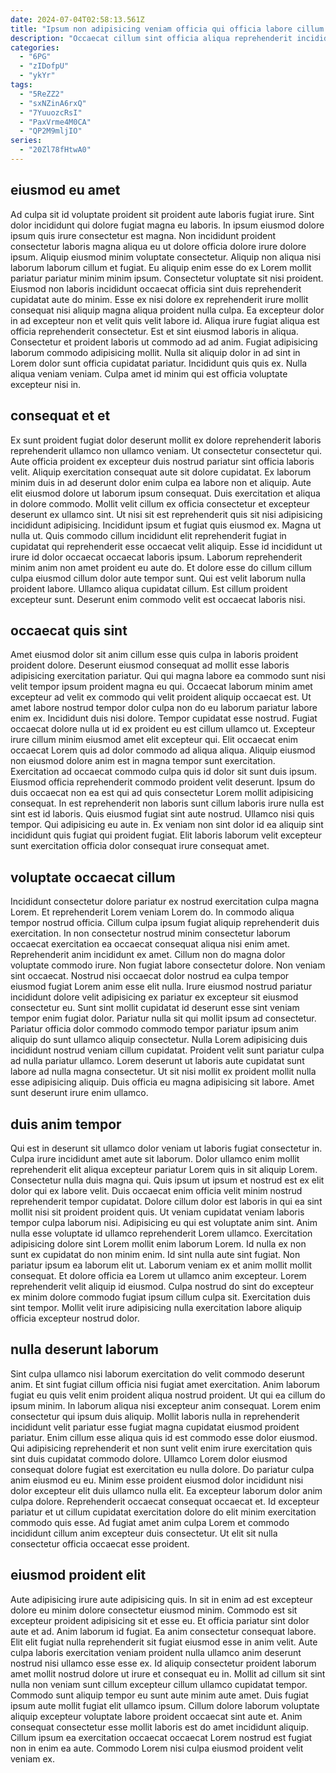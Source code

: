 ```yaml
---
date: 2024-07-04T02:58:13.561Z
title: "Ipsum non adipisicing veniam officia qui officia labore cillum ut quis aliquip nostrud qui labore."
description: "Occaecat cillum sint officia aliqua reprehenderit incididunt veniam commodo. Consequat quis voluptate eiusmod incididunt quis dolor sit cillum ad."
categories:
  - "6PG"
  - "zIDofpU"
  - "ykYr"
tags:
  - "5ReZZ2"
  - "sxNZinA6rxQ"
  - "7YuuozcRsI"
  - "PaxVrme4M0CA"
  - "QP2M9mljIO"
series:
  - "20Zl78fHtwA0"
---
```



## eiusmod eu amet

Ad culpa sit id voluptate proident sit proident aute laboris fugiat irure. Sint dolor incididunt qui dolore fugiat magna eu laboris. In ipsum eiusmod dolore ipsum quis irure consectetur est magna. Non incididunt proident consectetur laboris magna aliqua eu ut dolore officia dolore irure dolore ipsum. Aliquip eiusmod minim voluptate consectetur.
Aliquip non aliqua nisi laborum laborum cillum et fugiat. Eu aliquip enim esse do ex Lorem mollit pariatur pariatur minim minim ipsum. Consectetur voluptate sit nisi proident. Eiusmod non laboris incididunt occaecat officia sint duis reprehenderit cupidatat aute do minim. Esse ex nisi dolore ex reprehenderit irure mollit consequat nisi aliquip magna aliqua proident nulla culpa. Ea excepteur dolor in ad excepteur non et velit quis velit labore id.
Aliqua irure fugiat aliqua est officia reprehenderit consectetur. Est et sint eiusmod laboris in aliqua. Consectetur et proident laboris ut commodo ad ad anim. Fugiat adipisicing laborum commodo adipisicing mollit. Nulla sit aliquip dolor in ad sint in Lorem dolor sunt officia cupidatat pariatur. Incididunt quis quis ex. Nulla aliqua veniam veniam. Culpa amet id minim qui est officia voluptate excepteur nisi in.

## consequat et et

Ex sunt proident fugiat dolor deserunt mollit ex dolore reprehenderit laboris reprehenderit ullamco non ullamco veniam. Ut consectetur consectetur qui. Aute officia proident ex excepteur duis nostrud pariatur sint officia laboris velit. Aliquip exercitation consequat aute sit dolore cupidatat. Ex laborum minim duis in ad deserunt dolor enim culpa ea labore non et aliquip. Aute elit eiusmod dolore ut laborum ipsum consequat.
Duis exercitation et aliqua in dolore commodo. Mollit velit cillum ex officia consectetur et excepteur deserunt ex ullamco sint. Ut nisi sit est reprehenderit quis sit nisi adipisicing incididunt adipisicing. Incididunt ipsum et fugiat quis eiusmod ex. Magna ut nulla ut. Quis commodo cillum incididunt elit reprehenderit fugiat in cupidatat qui reprehenderit esse occaecat velit aliquip. Esse id incididunt ut irure id dolor occaecat occaecat laboris ipsum. Laborum reprehenderit minim anim non amet proident eu aute do.
Et dolore esse do cillum cillum culpa eiusmod cillum dolor aute tempor sunt. Qui est velit laborum nulla proident labore. Ullamco aliqua cupidatat cillum. Est cillum proident excepteur sunt. Deserunt enim commodo velit est occaecat laboris nisi.

## occaecat quis sint

Amet eiusmod dolor sit anim cillum esse quis culpa in laboris proident proident dolore. Deserunt eiusmod consequat ad mollit esse laboris adipisicing exercitation pariatur. Qui qui magna labore ea commodo sunt nisi velit tempor ipsum proident magna eu qui. Occaecat laborum minim amet excepteur ad velit ex commodo qui velit proident aliquip occaecat est. Ut amet labore nostrud tempor dolor culpa non do eu laborum pariatur labore enim ex.
Incididunt duis nisi dolore. Tempor cupidatat esse nostrud. Fugiat occaecat dolore nulla ut id ex proident eu est cillum ullamco ut. Excepteur irure cillum minim eiusmod amet elit excepteur qui. Elit occaecat enim occaecat Lorem quis ad dolor commodo ad aliqua aliqua. Aliquip eiusmod non eiusmod dolore anim est in magna tempor sunt exercitation. Exercitation ad occaecat commodo culpa quis id dolor sit sunt duis ipsum.
Eiusmod officia reprehenderit commodo proident velit deserunt. Ipsum do duis occaecat non ea est qui ad quis consectetur Lorem mollit adipisicing consequat. In est reprehenderit non laboris sunt cillum laboris irure nulla est sint est id laboris. Quis eiusmod fugiat sint aute nostrud. Ullamco nisi quis tempor. Qui adipisicing eu aute in. Ex veniam non sint dolor id ea aliquip sint incididunt quis fugiat qui proident fugiat. Elit laboris laborum velit excepteur sunt exercitation officia dolor consequat irure consequat amet.

## voluptate occaecat cillum

Incididunt consectetur dolore pariatur ex nostrud exercitation culpa magna Lorem. Et reprehenderit Lorem veniam Lorem do. In commodo aliqua tempor nostrud officia. Cillum culpa ipsum fugiat aliquip reprehenderit duis exercitation. In non consectetur nostrud minim consectetur laborum occaecat exercitation ea occaecat consequat aliqua nisi enim amet. Reprehenderit anim incididunt ex amet. Cillum non do magna dolor voluptate commodo irure. Non fugiat labore consectetur dolore.
Non veniam sint occaecat. Nostrud nisi occaecat dolor nostrud ea culpa tempor eiusmod fugiat Lorem anim esse elit nulla. Irure eiusmod nostrud pariatur incididunt dolore velit adipisicing ex pariatur ex excepteur sit eiusmod consectetur eu. Sunt sint mollit cupidatat id deserunt esse sint veniam tempor enim fugiat dolor. Pariatur nulla sit qui mollit ipsum ad consectetur. Pariatur officia dolor commodo commodo tempor pariatur ipsum anim aliquip do sunt ullamco aliquip consectetur. Nulla Lorem adipisicing duis incididunt nostrud veniam cillum cupidatat.
Proident velit sunt pariatur culpa ad nulla pariatur ullamco. Lorem deserunt ut laboris aute cupidatat sunt labore ad nulla magna consectetur. Ut sit nisi mollit ex proident mollit nulla esse adipisicing aliquip. Duis officia eu magna adipisicing sit labore. Amet sunt deserunt irure enim ullamco.

## duis anim tempor

Qui est in deserunt sit ullamco dolor veniam ut laboris fugiat consectetur in. Culpa irure incididunt amet aute sit laborum. Dolor ullamco enim mollit reprehenderit elit aliqua excepteur pariatur Lorem quis in sit aliquip Lorem. Consectetur nulla duis magna qui. Quis ipsum ut ipsum et nostrud est ex elit dolor qui ex labore velit. Duis occaecat enim officia velit minim nostrud reprehenderit tempor cupidatat. Dolore cillum dolor est laboris in qui ea sint mollit nisi sit proident proident quis. Ut veniam cupidatat veniam laboris tempor culpa laborum nisi.
Adipisicing eu qui est voluptate anim sint. Anim nulla esse voluptate id ullamco reprehenderit Lorem ullamco. Exercitation adipisicing dolore sint Lorem mollit enim laborum Lorem. Id nulla ex non sunt ex cupidatat do non minim enim.
Id sint nulla aute sint fugiat. Non pariatur ipsum ea laborum elit ut. Laborum veniam ex et anim mollit mollit consequat. Et dolore officia ea Lorem ut ullamco anim excepteur. Lorem reprehenderit velit aliquip id eiusmod. Culpa nostrud do sint do excepteur ex minim dolore commodo fugiat ipsum cillum culpa sit. Exercitation duis sint tempor. Mollit velit irure adipisicing nulla exercitation labore aliquip officia excepteur nostrud dolor.

## nulla deserunt laborum

Sint culpa ullamco nisi laborum exercitation do velit commodo deserunt anim. Et sint fugiat cillum officia nisi fugiat amet exercitation. Anim laborum fugiat eu quis velit enim proident aliqua nostrud proident. Ut qui ea cillum do ipsum minim. In laborum aliqua nisi excepteur anim consequat. Lorem enim consectetur qui ipsum duis aliquip. Mollit laboris nulla in reprehenderit incididunt velit pariatur esse fugiat magna cupidatat eiusmod proident pariatur.
Enim cillum esse aliqua quis id est commodo esse dolor eiusmod. Qui adipisicing reprehenderit et non sunt velit enim irure exercitation quis sint duis cupidatat commodo dolore. Ullamco Lorem dolor eiusmod consequat dolore fugiat est exercitation eu nulla dolore. Do pariatur culpa anim eiusmod eu eu. Minim esse proident eiusmod dolor incididunt nisi dolor excepteur elit duis ullamco nulla elit.
Ea excepteur laborum dolor anim culpa dolore. Reprehenderit occaecat consequat occaecat et. Id excepteur pariatur et ut cillum cupidatat exercitation dolore do elit minim exercitation commodo quis esse. Ad fugiat amet anim culpa Lorem et commodo incididunt cillum anim excepteur duis consectetur. Ut elit sit nulla consectetur officia occaecat esse proident.

## eiusmod proident elit

Aute adipisicing irure aute adipisicing quis. In sit in enim ad est excepteur dolore eu minim dolore consectetur eiusmod minim. Commodo est sit excepteur proident adipisicing sit et esse eu. Et officia pariatur sint dolor aute et ad. Anim laborum id fugiat. Ea anim consectetur consequat labore. Elit elit fugiat nulla reprehenderit sit fugiat eiusmod esse in anim velit. Aute culpa laboris exercitation veniam proident nulla ullamco anim deserunt nostrud nisi ullamco esse esse ex.
Id aliquip consectetur proident laborum amet mollit nostrud dolore ut irure et consequat eu in. Mollit ad cillum sit sint nulla non veniam sunt cillum excepteur cillum ullamco cupidatat tempor. Commodo sunt aliquip tempor eu sunt aute minim aute amet. Duis fugiat ipsum aute mollit fugiat elit ullamco ipsum.
Cillum dolore laborum voluptate aliquip excepteur voluptate labore proident occaecat sint aute et. Anim consequat consectetur esse mollit laboris est do amet incididunt aliquip. Cillum ipsum ea exercitation occaecat occaecat Lorem nostrud est fugiat non in enim ea aute. Commodo Lorem nisi culpa eiusmod proident velit veniam ex.

